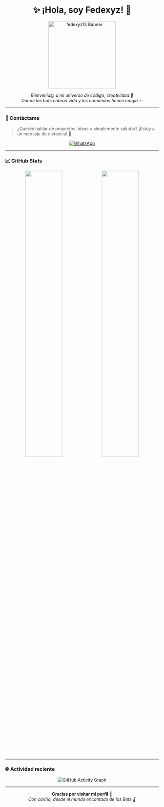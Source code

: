 <h1 align="center">✨ ¡Hola, soy Fedexyz! 👋</h1>

<p align="center">
  <img src="https://files.catbox.moe/rkvuzb.jpg" width="220" alt="fedexyz13 Banner" />
</p>

<p align="center">
  <i>Bienvenid@ a mi universo de código, creatividad 🍂</i><br>
  <i>Donde los bots cobran vida y los comandos tienen magia ✨</i>
</p>

---

### 📱 Contáctame

> ¿Querés hablar de proyectos, ideas o simplemente saludar?
> ¡Estoy a un mensaje de distancia! 💬

<p align="center">
  <a href="https://wa.me/549115617875⁸">
    <img src="https://img.shields.io/badge/💬%20WhatsApp-Fedexyz-green?style=for-the-badge&logo=whatsapp" alt="WhatsApp" />
  </a>
</p>

---

### 📈 GitHub Stats

<p align="center">
  <img src="https://github-readme-stats.vercel.app/api?username=fedexyz13&show_icons=true&theme=radical" width="49%" />
  <img src="https://github-readme-stats.vercel.app/api/top-langs/?username=fedexyz13&layout=compact&theme=radical" width="49%" />
</p>

---

### 🌐 Actividad reciente

<p align="center">
  <img src="https://github-readme-activity-graph.vercel.app/graph?username=fedexyz13&theme=react-dark" alt="GitHub Activity Graph" />
</p>

---

<p align="center">
  <strong>Gracias por visitar mi perfil 💖</strong><br>
  <i>Con cariño, desde el mundo encantado de los Bots 🍓</i>
</p>
